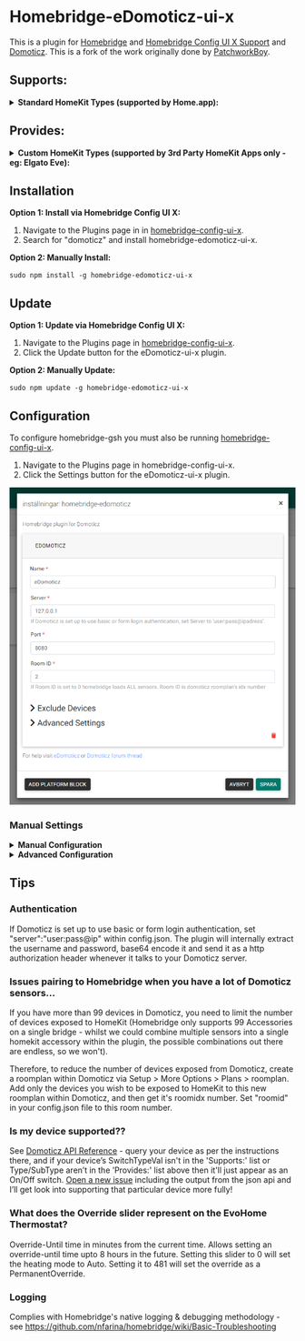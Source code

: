 # Homebridge-eDomoticz-ui-x
This is a plugin for [Homebridge](https://github.com/nfarina/homebridge) and [Homebridge Config UI X Support](https://github.com/oznu/homebridge-config-ui-x) and [Domoticz](https://github.com/domoticz/domoticz). This is a fork of the work originally done by [PatchworkBoy](https://github.com/PatchworkBoy/homebridge-edomoticz).

## Supports:
<details>
<summary><b>Standard HomeKit Types (supported by Home.app):</b></summary>
    
- Sockets (on/off)
- Lamps (on/off)
- Contact Sensors
- Blinds
- Smoke Detectors
- Blinds (inverted)
- Lamps (dimmer)
- Motion Sensors
- Push Switches
- Lock Contact
- Blinds (%)
- Blinds (& inverted)
- Push Buttons (selectors)
- Lock Mechanisms
- Lock Mechanisms (inverted)
- Temperature sensors (only temperature characteristic in case of T+H / T+H+B)
- Thermostat SetPoints
</details>

## Provides:
<details><summary><b>Custom HomeKit Types (supported by 3rd Party HomeKit Apps only - eg: Elgato Eve):</b></summary>
    
- General kWh power meters - Types: General, Current; SubType: kWh, mapped to Eve chars where possible
- General Current, Voltage - Types: General, SubType: Current,Voltage, mapped to Eve chars where possible
- CurrentCost USB power meter - Type: Usage, SubType: Electric, mapped to Eve chars where possible
- P1 Smart Meter (Electric & Gas), mapped to Eve chars where possible
- EvoHome** / OpenTherm Thermostat support - Types: Heating, Thermostat; SubTypes: Zone, SetPoint
- YouLess Meter (Current, Total and Today Total Consumption) - Type: YouLess Meter; SubType: YouLess counter, mapped to Eve chars where possible
- General Usage % meters (eg: Motherboard Sensors Hardware Device - CPU %, Mem %, HDD % etc) - Type: General; SubType: Percentage
- Temperature, Temp + Humidity, Temp + Humidity + Baro (Current Temperature, Current Humidity, Current Pressure in hPA) - Type: Temp, Temp + Humidty, Temp + Humidity + Baro [id'd as Eve Weather]
- DarkSkies Virtual Weather Station Sensors (Wind, Solar Radiation, Rainfall, Visibility, Barometer [id'd as Eve Weather])

** assumes the EvoHome has been setup according to [this script method](https://www.domoticz.com/wiki/Evohome#Scripting_for_RFG100).
</details>

## Installation

**Option 1: Install via Homebridge Config UI X:**

 1. Navigate to the Plugins page in in [homebridge-config-ui-x](https://github.com/oznu/homebridge-config-ui-x).
 2. Search for "domoticz" and install homebridge-edomoticz-ui-x.

**Option 2: Manually Install:**
```
sudo npm install -g homebridge-edomoticz-ui-x
```

## Update

**Option 1: Update via Homebridge Config UI X:**

 1. Navigate to the Plugins page in [homebridge-config-ui-x](https://github.com/oznu/homebridge-config-ui-x).
 2. Click the Update button for the eDomoticz-ui-x plugin.

**Option 2: Manually Update:**
```
sudo npm update -g homebridge-edomoticz-ui-x
```

## Configuration

To configure homebridge-gsh you must also be running [homebridge-config-ui-x](https://github.com/oznu/homebridge-config-ui-x).

 1. Navigate to the Plugins page in homebridge-config-ui-x.
 2. Click the Settings button for the eDomoticz-ui-x plugin.
 
 ![sDomoticz-ui-x](edomoticz.png)
 
### Manual Settings

<details><summary><b>Manual Configuration</b></summary>

~/.homebridge/config.json example:
```js
{
    "bridge": {
        "name": "Homebridge",
        "username": "CC:21:3E:E4:DE:33",
        "port": 51826,
        "pin": "031-45-154"
    },
    "platforms": [
        {
            "platform": "eDomoticz-ui-x",
            "name": "Domoticz",
            "server": "127.0.0.1",
            "port": 8080,
            "ssl": false,
            "roomid": 0,
            "mqtt": true,
            "debug":false,
            "excludedDevices": [],
            "dimFix": 0
        }
    ],
    "accessories": []
}
```
To prevent certain Domoticz devices from showing up in HomeBridge it is possible to exclude them by setting the "excludedDevices" parameter.
Provide an array of Domoticz Device IDX's, which can be found in the Domoticz dashboard on the "Setup > Devices" page and look for the "idx" column.

```js
"excludedDevices": ["12","30","129"]
```

The dimFix variable relates to an early issue between HomeKit and Domoticz regarding scaling of dimmer values. These days, for the majority of setups this variable can be set to 0 or omitted entirely. If you find that you can never set your dimmers to 100%, then set this variable to 1. If you find that, when you set your dimmers, this starts a never ending loop of brightness increasing by 1%, then you MUST omit this variable or set it to 0.
```js
"dimFix": 0
```

</details>

<details><summary><b>Advanced Configuration</b></summary>

### MQTT
By default, the plugin will grab hardware information regarding MQTT from Domoticz if `mqtt` is 1 or true in the configuration file.
Advanced users can override their MQTT configuration as follows:

```js
"mqtt": {
  "host": "alternate.mqtt.com",
  "port": 1234,
  "topic": "domoticz/out",
  "username": "username",
  "password": "password"
}
```

Values can be omitted from this dictionary, and the values that need overriding can be kept, e.g.

```js
"mqtt": {
    "port": 1234
}
```

to only override the port value.

### SSL
Set "ssl":1 or true in config.json to turn on SSL (ie: server connects with https:// rather than http://). You will need to specify your SSL port - usually "port":"443" by default.

</details>

## Tips

### Authentication
If Domoticz is set up to use basic or form login authentication, set "server":"user:pass@ip" within config.json. The plugin will internally extract the username and password, base64 encode it and send it as a http authorization header whenever it talks to your Domoticz server.

### Issues pairing to Homebridge when you have a lot of Domoticz sensors...
If you have more than 99 devices in Domoticz, you need to limit the number of devices exposed to HomeKit (Homebridge only supports 99 Accessories on a single bridge - whilst we could combine multiple sensors into a single homekit accessory within the plugin, the possible combinations out there are endless, so we won't).

Therefore, to reduce the number of devices exposed from Domoticz, create a roomplan within Domoticz via Setup > More Options > Plans > roomplan. Add only the devices you wish to be exposed to HomeKit to this new roomplan within Domoticz, and then get it's roomidx number. Set "roomid" in your config.json file to this room number.

### Is my device supported??
See [Domoticz API Reference](https://www.domoticz.com/wiki/Domoticz_API/JSON_URL's#Retrieve_status_of_specific_device) - query your device as per the instructions there, and if your device’s SwitchTypeVal isn't in the 'Supports:' list or Type/SubType aren’t in the ’Provides:' list above then it'll just appear as an On/Off switch. [Open a new issue](https://github.com/Kpima-Systems/homebridge-eDomoticz-ui-x/issues/new) including the output from the json api and I’ll get look into supporting that particular device more fully!

### What does the Override slider represent on the EvoHome Thermostat?
Override-Until time in minutes from the current time. Allows setting an override-until time upto 8 hours in the future. Setting this slider to 0 will set the heating mode to Auto. Setting it to 481 will set the override as a PermanentOverride.

### Logging
Complies with Homebridge's native logging & debugging methodology - see https://github.com/nfarina/homebridge/wiki/Basic-Troubleshooting
